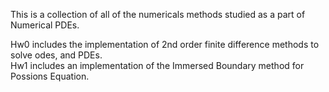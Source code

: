 This is a collection of all of the numericals methods studied as a part of Numerical PDEs.  

Hw0 includes the implementation of 2nd order finite difference methods to solve odes, and PDEs.  
Hw1 includes an implementation of the Immersed Boundary method for Possions Equation.
